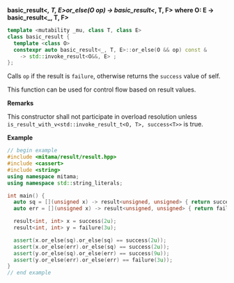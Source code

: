 **basic_result&lt;_, T, E&gt;or_else(O op) -> basic_result&lt;_, T, F&gt;**
**where O: E -> basic_result&lt;_, T, F&gt;**

```cpp
template <mutability _mu, class T, class E>
class basic_result {
  template <class O>
  constexpr auto basic_result<_, T, E>::or_else(O && op) const &
    -> std::invoke_result<O&&, E> ;
};
```

Calls `op` if the result is `failure`, otherwise returns the `success` value of self.

This function can be used for control flow based on result values.

**Remarks**

This constructor shall not participate in overload resolution unless `is_result_with_v<std::invoke_result_t<O, T>, success<T>>` is true.

**Example**

```cpp
// begin example
#include <mitama/result/result.hpp>
#include <cassert>
#include <string>
using namespace mitama;
using namespace std::string_literals;

int main() {
  auto sq = [](unsigned x) -> result<unsigned, unsigned> { return success(x * x); };
  auto err = [](unsigned x) -> result<unsigned, unsigned> { return failure(x); };

  result<int, int> x = success(2u);
  result<int, int> y = failure(3u);

  assert(x.or_else(sq).or_else(sq) == success(2u));
  assert(x.or_else(err).or_else(sq) == success(2u));
  assert(y.or_else(sq).or_else(err) == success(9u));
  assert(y.or_else(err).or_else(err) == failure(3u));
}
// end example
```
